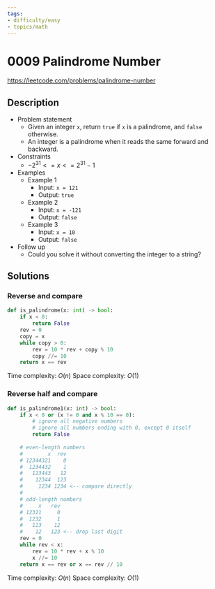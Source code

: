 ```yaml
---
tags:
- difficulty/easy
- topics/math
---
```


# 0009 Palindrome Number

<https://leetcode.com/problems/palindrome-number>

## Description

- Problem statement
    - Given an integer `x`, return `true` if `x` is a palindrome, and `false` otherwise.
    - An integer is a palindrome when it reads the same forward and backward.
- Constraints
    - $-2^{31} <= x <= 2^{31} - 1$
- Examples
    - Example 1
        - Input: `x = 121`
        - Output: `true`
    - Example 2
        - Input: `x = -121`
        - Output: `false`
    - Example 3
        - Input: `x = 10`
        - Output: `false`
- Follow up
    - Could you solve it without converting the integer to a string?

## Solutions

### Reverse and compare

```python
def is_palindrome(x: int) -> bool:
    if x < 0:
        return False
    rev = 0
    copy = x
    while copy > 0:
        rev = 10 * rev + copy % 10
        copy //= 10
    return x == rev
```

Time complexity: $O(n)$
Space complexity: $O(1)$

### Reverse half and compare

```python
def is_palindrome1(x: int) -> bool:
    if x < 0 or (x != 0 and x % 10 == 0):
        # ignore all negative numbers
        # ignore all numbers ending with 0, except 0 itself
        return False
        
    # even-length numbers
    #        x  rev
    # 12344321    0
    #  1234432    1
    #   123443   12
    #    12344  123
    #     1234 1234 <-- compare directly
    #
    # odd-length numbers
    #     x   rev
    # 12321     0
    #  1232     1
    #   123    12
    #    12   123 <-- drop last digit
    rev = 0
    while rev < x:
        rev = 10 * rev + x % 10
        x //= 10
    return x == rev or x == rev // 10
```

Time complexity: $O(n)$
Space complexity: $O(1)$
